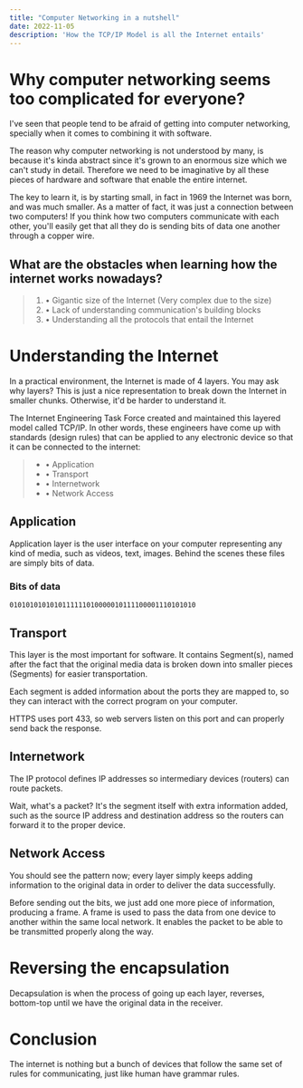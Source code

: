 ```yaml
---
title: "Computer Networking in a nutshell"
date: 2022-11-05
description: 'How the TCP/IP Model is all the Internet entails'
---
```


# Why computer networking seems too complicated for everyone?
I've seen that people tend to be afraid of getting into computer networking, specially when it comes to combining it with software.

The reason why computer networking is not understood by many, is because it's kinda abstract since it's grown to an enormous size which we can't study in detail. Therefore we need to be imaginative by all these pieces of hardware and software that enable the entire internet.

The key to learn it, is by starting small, in fact in 1969 the Internet was born, and was much smaller. As a matter of fact, it was just a connection between two computers! If you think how two computers communicate with each other, you'll easily get that all they do is sending bits of data one another through a copper wire.

## What are the obstacles when learning how the internet works nowadays?

> 1. • Gigantic size of the Internet (Very complex due to the size)
> 2. • Lack of understanding communication's building blocks
> 3. • Understanding all the protocols that entail the Internet

# Understanding the Internet

In a practical environment, the Internet is made of 4 layers. You may ask why layers? This is just a nice representation to break down the Internet in smaller chunks. Otherwise, it'd be harder to understand it.

The Internet Engineering Task Force created and maintained this layered model called TCP/IP. In other words, these engineers have come up with standards (design rules) that can be applied to any electronic device so that it can be connected to the internet:

> - • Application
> - • Transport
> - • Internetwork
> - • Network Access

## Application

Application layer is the user interface on your computer representing any kind of media, such as videos, text, images. Behind the scenes these files are simply bits of data.

### Bits of data
```
0101010101010111111010000010111100001110101010
```

## Transport

This layer is the most important for software. It contains Segment(s), named after the fact that the original media data is broken down into smaller pieces (Segments) for easier transportation.

Each segment is added information about the ports they are mapped to, so they can interact with the correct program on your computer.

HTTPS uses port 433, so web servers listen on this port and can properly send back the response.

## Internetwork

The IP protocol defines IP addresses so intermediary devices (routers) can route packets.

Wait, what's a packet? It's the segment itself with extra information added, such as the source IP address and destination address so the routers can forward it to the proper device.

## Network Access

You should see the pattern now; every layer simply keeps adding information to the original data in order to deliver the data successfully.

Before sending out the bits, we just add one more piece of information, producing a frame. A frame is used to pass the data from one device to another within the same local network. It enables the packet to be able to be transmitted properly along the way.

# Reversing the encapsulation

Decapsulation is when the process of going up each layer, reverses, bottom-top until we have the original data in the receiver.

# Conclusion

The internet is nothing but a bunch of devices that follow the same set of rules for communicating, just like human have grammar rules.

